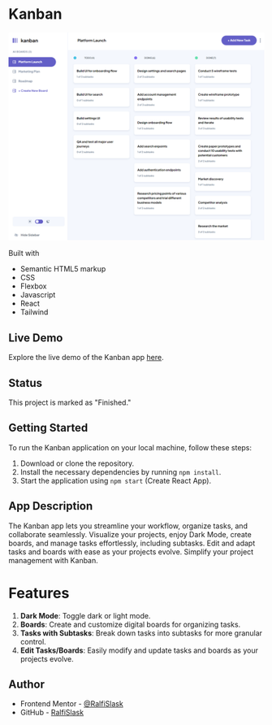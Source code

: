 # Kanban

![Kanban](./preview.PNG)

Built with

- Semantic HTML5 markup
- CSS
- Flexbox
- Javascript
- React
- Tailwind

## Live Demo

Explore the live demo of the Kanban app [here](https://ralfislask.github.io/Kanban/).

## Status

This project is marked as "Finished."

## Getting Started

To run the Kanban application on your local machine, follow these steps:

1. Download or clone the repository.
2. Install the necessary dependencies by running `npm install`.
3. Start the application using `npm start` (Create React App).

## App Description

The Kanban app lets you streamline your workflow, organize tasks, and collaborate seamlessly. Visualize your projects, enjoy Dark Mode, create boards, and manage tasks effortlessly, including subtasks. Edit and adapt tasks and boards with ease as your projects evolve. Simplify your project management with Kanban.

# Features

1. **Dark Mode**: Toggle dark or light mode.
2. **Boards**: Create and customize digital boards for organizing tasks.
3. **Tasks with Subtasks**: Break down tasks into subtasks for more granular control.
4. **Edit Tasks/Boards**: Easily modify and update tasks and boards as your projects evolve.

## Author

- Frontend Mentor - [@RalfiSlask](https://www.frontendmentor.io/profile/RalfiSlask)
- GitHub - [RalfiSlask](https://github.com/RalfiSlask)
